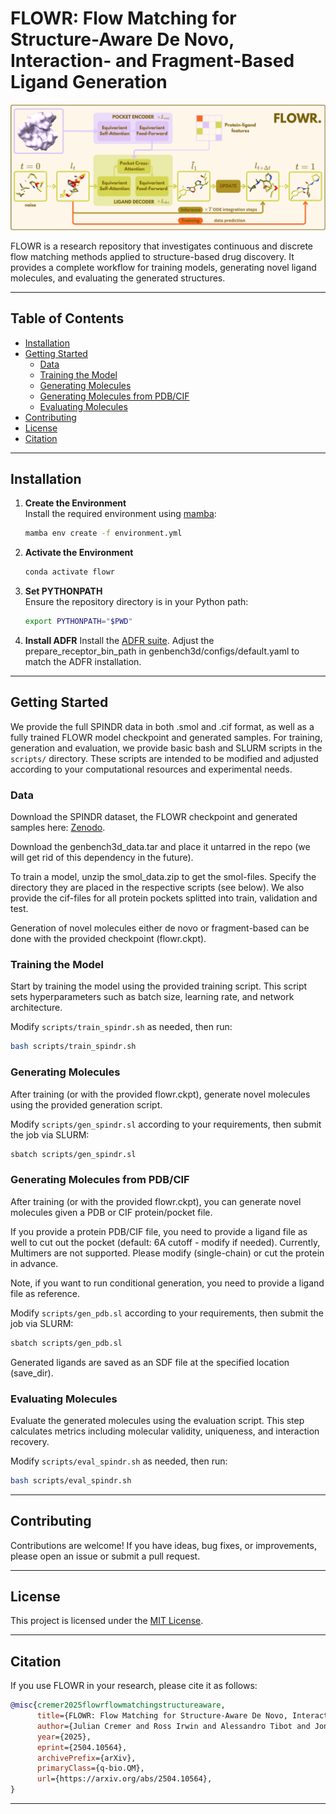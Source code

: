 # FLOWR: Flow Matching for Structure-Aware De Novo, Interaction- and Fragment-Based Ligand Generation
![FLOWR Overview](FLOWR.png)

FLOWR is a research repository that investigates continuous and discrete flow matching methods applied to structure-based drug discovery. It provides a complete workflow for training models, generating novel ligand molecules, and evaluating the generated structures.

---

## Table of Contents

- [Installation](#installation)
- [Getting Started](#getting-started)
  - [Data](#data)
  - [Training the Model](#training-the-model)
  - [Generating Molecules](#generating-molecules)
  - [Generating Molecules from PDB/CIF](#generating-molecules-from-pdb)
  - [Evaluating Molecules](#evaluating-molecules)
- [Contributing](#contributing)
- [License](#license)
- [Citation](#citation)

---

## Installation

1. **Create the Environment**  
   Install the required environment using [mamba](https://mamba.readthedocs.io):

   ```bash
   mamba env create -f environment.yml
   ```

2. **Activate the Environment**  

   ```bash
   conda activate flowr
   ```

3. **Set PYTHONPATH**  
   Ensure the repository directory is in your Python path:

   ```bash
   export PYTHONPATH="$PWD"
   ```

4. **Install ADFR**
   Install the [ADFR suite](https://ccsb.scripps.edu/adfr/downloads/).
   Adjust the prepare_receptor_bin_path in genbench3d/configs/default.yaml to match the ADFR installation.
---

## Getting Started

We provide the full SPINDR data in both .smol and .cif format, as well as a fully trained FLOWR model checkpoint and generated samples.
For training, generation and evaluation, we provide basic bash and SLURM scripts in the `scripts/` directory. These scripts are intended to be modified and adjusted according to your computational resources and experimental needs.

### Data
Download the SPINDR dataset, the FLOWR checkpoint and generated samples here:
[Zenodo](https://zenodo.org/records/15257565).

Download the genbench3d_data.tar and place it untarred in the repo (we will get rid of this dependency in the future).

To train a model, unzip the smol_data.zip to get the smol-files. Specify the directory they are placed in the respective scripts (see below).
We also provide the cif-files for all protein pockets splitted into train, validation and test.

Generation of novel molecules either de novo or fragment-based can be done with the provided checkpoint (flowr.ckpt).

### Training the Model

Start by training the model using the provided training script. This script sets hyperparameters such as batch size, learning rate, and network architecture.

Modify `scripts/train_spindr.sh` as needed, then run:

```bash
bash scripts/train_spindr.sh
```

### Generating Molecules

After training (or with the provided flowr.ckpt), generate novel molecules using the provided generation script. 

Modify `scripts/gen_spindr.sl` according to your requirements, then submit the job via SLURM:

```bash
sbatch scripts/gen_spindr.sl
```

### Generating Molecules from PDB/CIF
After training (or with the provided flowr.ckpt), you can generate novel molecules given a PDB or CIF protein/pocket file.

If you provide a protein PDB/CIF file, you need to provide a ligand file as well to cut out the pocket (default: 6A cutoff - modify if needed).
Currently, Multimers are not supported. Please modify (single-chain) or cut the protein in advance.

Note, if you want to run conditional generation, you need to provide a ligand file as reference. 

Modify `scripts/gen_pdb.sl` according to your requirements, then submit the job via SLURM:

```bash
sbatch scripts/gen_pdb.sl
```

Generated ligands are saved as an SDF file at the specified location (save_dir).


### Evaluating Molecules

Evaluate the generated molecules using the evaluation script. This step calculates metrics including molecular validity, uniqueness, and interaction recovery.

Modify `scripts/eval_spindr.sh` as needed, then run:

```bash
bash scripts/eval_spindr.sh
```

---

## Contributing

Contributions are welcome! If you have ideas, bug fixes, or improvements, please open an issue or submit a pull request.

---

## License

This project is licensed under the [MIT License](LICENSE).

---

## Citation

If you use FLOWR in your research, please cite it as follows:

```bibtex
@misc{cremer2025flowrflowmatchingstructureaware,
      title={FLOWR: Flow Matching for Structure-Aware De Novo, Interaction- and Fragment-Based Ligand Generation}, 
      author={Julian Cremer and Ross Irwin and Alessandro Tibot and Jon Paul Janet and Simon Olsson and Djork-Arné Clevert},
      year={2025},
      eprint={2504.10564},
      archivePrefix={arXiv},
      primaryClass={q-bio.QM},
      url={https://arxiv.org/abs/2504.10564}, 
}
```

---